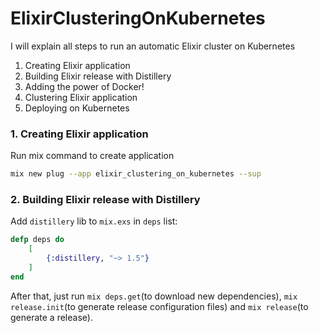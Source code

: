 # ElixirClusteringOnKubernetes

I will explain all steps to run an automatic Elixir cluster on Kubernetes

1. Creating Elixir application
2. Building Elixir release with Distillery
3. Adding the power of Docker!
4. Clustering Elixir application
5. Deploying on Kubernetes



### 1. Creating Elixir application

Run mix command to create application
```bash
mix new plug --app elixir_clustering_on_kubernetes --sup
```



### 2. Building Elixir release with Distillery

Add `distillery` lib to `mix.exs` in `deps` list:
```elixir
defp deps do
	[
		{:distillery, "~> 1.5"}
	]
end
```

After that, just run `mix deps.get`(to download new dependencies), `mix release.init`(to generate release configuration files) and `mix release`(to generate a release).
